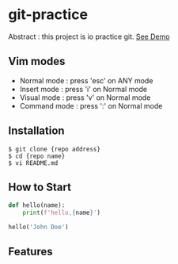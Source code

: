 # git-practice

Abstract : this project is io practice git.
[See Demo](https://www.google.com/)

## Vim modes

- Normal mode : press 'esc' on ANY mode
- Insert mode : press 'i' on Normal mode
- Visual mode : press 'v' on Normal mode
- Command mode : press ':' on Normal mode

## Installation

```shell
$ git clone {repo address}
$ cd {repo name}
$ vi README.md
```

## How to Start
```python
def hello(name):
    print(f'hello,{name}')

hello('John Doe')
```

## Features







